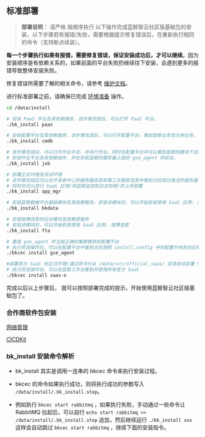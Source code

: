 ## 标准部署

> **部署说明：** 请严格 按顺序执行 以下操作完成蓝鲸智云社区版基础包的安装，以下步骤若有报错/失败，需要根据提示修复错误后，在重新执行相同的命令（支持断点续装）。

**每一个步骤执行如果有报错，需要修复错误，保证安装成功后，才可以继续**。因为安装顺序是有依赖关系的，如果前面的平台失败扔继续往下安装，会遇到更多的报错导致整体安装失败。


修复错误所需要了解的相关命令，请参考 [维护文档](../../维护手册/日常维护/maintain.md)。

进行标准部署之前，请确保已完成 [环境准备](../../基础包安装/环境准备/get_ready.md) 操作。

```bash
cd /data/install

# 安装 PaaS 平台及其依赖服务，该步骤完成后，可以打开 PaaS 平台。
./bk_install paas

# 安装配置平台及其依赖服务，该步骤完成后，可以打开配置平台，看到蓝鲸业务及示例业务。
./bk_install cmdb  

# 该步骤完成后，可以打开作业平台，并执行作业。同时在配置平台中可以看到蓝鲸的模块下加入了主机。
# 安装作业平台及其依赖组件，并在安装蓝鲸的服务器上装好 gse_agent 供验证。
./bk_install job

# 部署正式环境及测试环境
# 该步骤完成后可以在开发者中心的服务器信息和第三方服务信息中看到已经成功激活的服务器
# 同时也可以进行 SaaS 应用(除蓝鲸监控和日志检索)的上传部署
./bk_install app_mgr

# 安装蓝鲸数据平台基础模块及其依赖服务。安装该模块后，可以开始安装使用 SaaS 应用: 蓝鲸监控和日志检索
./bk_install bkdata

# 安装故障自愈的后台模块及依赖其服务
# 安装该模块后，可以开始安装使用 SaaS 应用: 故障自愈
./bk_install fta

# 重装 gse_agent 并注册正确的集群模块到配置平台
# 执行完该操作后，可以在配置平台中看到主机按照 install.config 中的配置分布到对应拓扑下
./bkcec install gse_agent

#部署官方 SaaS 到正式环境(通过命令行从 /data/src/official_saas/ 目录自动部署 SaaS )
# 执行完该操作后，可以在蓝鲸工作台看到并使用所有官方 SaaS
./bkcec install saas-o

```

完成以后以上步骤后， 就可以按照部署完成的提示，开始使用蓝鲸智云社区版基础包了。

### 合作商软件包安装

  [网络管理](../../合作方软件包安装/网络管理/net_man.md)

  [CICDKit](../../合作方软件包安装/CICDKit/CICDKit.md)


### bk_install 安装命令解析

- bk_install 其实是调用一连串的 bkcec 命令来执行安装过程。

- bkcec 的命令如果执行成功，则将执行成功的参数写入 `/data/install/.bk_install.step`。

- 例如执行 `bkcec start rabbitmq` ，如果执行失败，手动通过一些命令让 RabbitMQ 拉起后，可以自行 `echo start rabbitmq >> /data/install/.bk_install.step` 追加，然后继续运行 `./bk_install xxx` 这样会自动跳过 `bkcec start rabbitmq` ，继续下面的安装指令。

